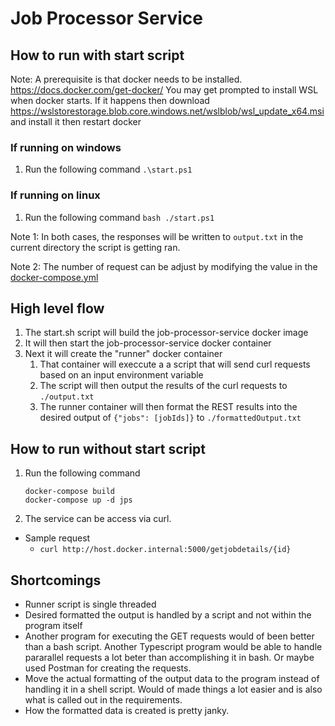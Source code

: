 # Job Processor Service

## How to run with start script
Note: A prerequisite is that docker needs to be installed. 
https://docs.docker.com/get-docker/
You may get prompted to install WSL when docker starts. If it happens then download
https://wslstorestorage.blob.core.windows.net/wslblob/wsl_update_x64.msi and install it then restart docker
### If running on windows
1. Run the following command `.\start.ps1`
### If running on linux
1. Run the following command `bash ./start.ps1`
   
Note 1: In both cases, the responses will be written to `output.txt` in the current directory the script is getting ran.

Note 2: The number of request can be adjust by modifying the value in the [docker-compose.yml](./docker-compose.yml#L18)

## High level flow
1. The start.sh script will build the job-processor-service docker image
2. It will then start the job-processor-service docker container
3. Next it will create the "runner" docker container
   1. That container will execcute a a script that will send curl requests based on an input environment variable
   2. The script will then output the results of the curl requests to `./output.txt`
   3. The runner container will then format the REST results into the desired output of `{"jobs": [jobIds]}` to `./formattedOutput.txt`

## How to run without start script
1. Run the following command
   ```
   docker-compose build
   docker-compose up -d jps
   ```
2. The service can be access via curl.
  * Sample request
    * `curl http://host.docker.internal:5000/getjobdetails/{id}`


## Shortcomings
* Runner script is single threaded
* Desired formatted the output is handled by a script and not within the program itself
* Another program for executing the GET requests would of been better than a bash script. Another Typescript program would be able to handle pararallel requests a lot beter than accomplishing it in bash. Or maybe used Postman for creating the requests.
* Move the actual formatting of the output data to the program instead of handling it in a shell script. Would of made things a lot easier and is also what is called out in the requirements.
* How the formatted data is created is pretty janky.
